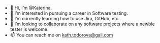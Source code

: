 - 👋 Hi, I’m @Katerina.
- 👀 I’m interested in pursuing a career in Software testing.
- 🌱 I’m currently learning how to use Jira, GitHub, etc.
- 💞️ I’m looking to collaborate on any software projects where a newbie tester is welcome.
- 📫 You can reach me on kath.todorova@gail.com

<!---
kathtodorova/kathtodorova is a ✨ special ✨ repository because its `README.md` (this file) appears on your GitHub profile.
You can click the Preview link to take a look at your changes.
--->
